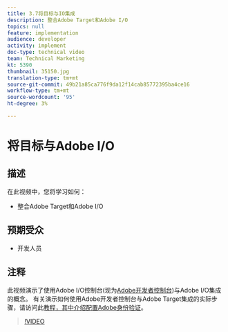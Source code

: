 ```yaml
---
title: 3.7将目标与IO集成
description: 整合Adobe Target和Adobe I/O
topics: null
feature: implementation
audience: developer
activity: implement
doc-type: technical video
team: Technical Marketing
kt: 5390
thumbnail: 35150.jpg
translation-type: tm+mt
source-git-commit: 49b21a85ca776f9da12f14cab85772395ba4ce16
workflow-type: tm+mt
source-wordcount: '95'
ht-degree: 3%

---
```



# 将目标与Adobe I/O

## 描述

在此视频中，您将学习如何：

* 整合Adobe Target和Adobe I/O

## 预期受众

* 开发人员

## 注释

此视频演示了使用Adobe I/O控制台(现为[Adobe开发者控制台](https://console.adobe.io/home))与Adobe I/O集成的概念。 有关演示如何使用Adobe开发者控制台与Adobe Target集成的实际步骤，请访问此[教程，其中介绍配置Adobe身份验证](https://docs.adobe.com/content/help/en/target-learn/tutorials/apis/configure-io-target-integration.html#tutorials)。

>[!VIDEO](https://video.tv.adobe.com/v/35150/?quality=12)


